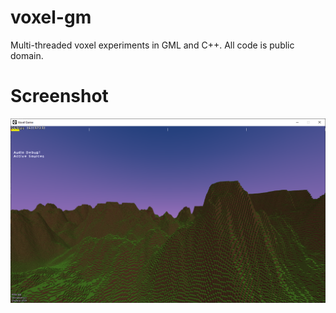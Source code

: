 # voxel-gm

Multi-threaded voxel experiments in GML and C++. All code is public domain.

# Screenshot

![screenshot](screenshot.png)